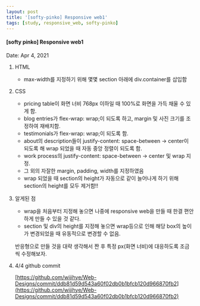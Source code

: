 ```yaml
---
layout: post
title: '[softy-pinko] Responsive web1'
tags: [study, responsive_web, softy-pinko]
---
```


#### [softy pinko] Responsive web1

Date: Apr 4, 2021

1. HTML

   - max-width를 지정하기 위해 몇몇 section 아래에 div.container를 삽입함

2. CSS
   - pricing table이 화면 너비 768px 이하일 때 100%로 화면을 가득 채울 수 있게 함.
   - blog entries가 flex-wrap: wrap;이 되도록 하고, margin 및 사진 크기를 조정하여 재배치함.
   - testimonials가 flex-wrap: wrap;이 되도록 함.
   - about의 description들이 justify-content: space-between → center이 되도록 해 wrap 되었을 때 자동 중앙 정렬이 되도록 함.
   - work process의 justify-content: space-between → center 및 wrap 지정.
   - 그 외의 자잘한 margin, padding, width를 지정하였음
   - wrap 되었을 때 section의 height가 자동으로 같이 늘어나게 하기 위해 section의 height를 모두 제거함!!
3. 알게된 점

   - wrap을 처음부터 지정해 놓으면 나중에 responsive web을 만들 때 한결 편안하게 만들 수 있을 것 같다.
   - section 및 div의 height를 지정해 놓으면 wrap등으로 인해 해당 box의 높이가 변경되었을 때 유동적으로 변경할 수 없음.

   반응형으로 만들 것을 대략 생각해서 짠 후 특정 px(화면 너비)에 대응하도록 조금씩 수정해보자.

4. 4/4 github commit

   [https://github.com/wijihye/Web-Designs/commit/ddb81d59d543a60f02db0b1bfcb120d966870fb2](https://github.com/wijihye/Web-Designs/commit/ddb81d59d543a60f02db0b1bfcb120d966870fb2)
